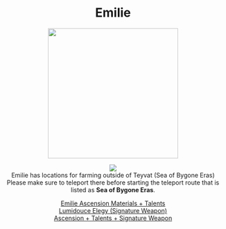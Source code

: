<body>
  <div align="center">
    <h1> Emilie </h1>
<img src="https://i.imgur.com/l8zMq8k.png" width=300>
<p></p>
<img src="https://i.imgur.com/xIHB3vS.png"><br>
    Emilie has locations for farming outside of Teyvat (Sea of Bygone Eras)<br>
    Please make sure to teleport there before starting the teleport route that is listed as <b>Sea of Bygone Eras</b>.<br>
<p></p>
<a href="">Emilie Ascension Materials + Talents</a><br>
<a href="">Lumidouce Elegy (Signature Weapon)</a><br>
<a href="">Ascension + Talents + Signature Weapon</a>
  
  </div>
</body>
